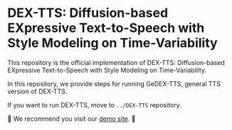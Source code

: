 # DEX-TTS: Diffusion-based EXpressive Text-to-Speech with Style Modeling on Time-Variability

This repository is the official implementation of DEX-TTS: Diffusion-based EXpressive Text-to-Speech with Style Modeling on Time-Variability. 

In this repository, we provide steps for running GeDEX-TTS, general TTS version of DEX-TTS.

If you want to run DEX-TTS, move to ```../DEX-TTS``` repository.

🙏 We recommend you visit our [demo site](https://dextts.github.io/demo.github.io/). 🙏
